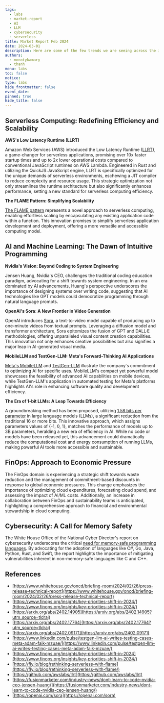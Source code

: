 ```yaml
---
tags:
  - labs
  - market-report
  - AI
  - LLM
  - cybersecurity
  - serverless
title: Market Report Feb 2024
date: 2024-03-01
description: Here are some of the few trends we are seeing across the industry, in our projects, as well as our community. This market report isn't exhaustive, at least just yet, with certain trends not yet listed such as Blockchain, data management, DevEx, etc. We see a lot of promising trends and we hope that understanding what engineers and firms are becoming more passionate about that it will help us create a foundation of ideas and knowledge.
authors:
  - monotykamary
  - thanh
menu: labs
toc: false
notice: 
type: labs
hide_frontmatter: false
event_date: 
pinned: true
hide_title: false
---
```


## **Serverless Computing: Redefining Efficiency and Scalability**

**AWS's Low Latency Runtime (LLRT)**

Amazon Web Services (AWS) introduced the Low Latency Runtime ([LLRT](https://github.com/awslabs/llrt)), a game-changer for serverless applications, promising over 10x faster startup times and up to 2x lower operational costs compared to conventional JavaScript runtimes on AWS Lambda. Engineered in Rust and utilizing the QuickJS JavaScript engine, LLRT is specifically optimized for the unique demands of serverless environments, eschewing a JIT compiler to reduce complexity and resource usage. This strategic optimization not only streamlines the runtime architecture but also significantly enhances performance, setting a new standard for serverless computing efficiency.  
  

**The FLAME Pattern: Simplifying Scalability**

[The FLAME pattern](https://fly.io/blog/rethinking-serverless-with-flame) represents a novel approach to serverless computing, enabling effortless scaling by encapsulating any existing application code within a function. This innovation promises to simplify serverless application development and deployment, offering a more versatile and accessible computing model.

  

## **AI and Machine Learning: The Dawn of Intuitive Programming**

**Nvidia's Vision: Beyond Coding to System Engineering**

Jensen Huang, Nvidia's CEO, challenges the traditional coding education paradigm, advocating for a shift towards system engineering. In an era dominated by AI advancements, Huang's perspective underscores the importance of designing systems over writing code, suggesting that AI technologies like GPT models could democratize programming through natural language prompts.  
  
**OpenAI's Sora: A New Frontier in Video Generation**  

OpenAI introduces [Sora](https://openai.com/sora), a text-to-video model capable of producing up to one-minute videos from textual prompts. Leveraging a diffusion model and transformer architecture, Sora epitomizes the fusion of GPT and DALL·E methodologies, offering unparalleled visual content creation capabilities. This innovation not only enhances creative possibilities but also signifies a major leap in AI-generated visual media.

**MobileLLM and TestGen-LLM: Meta's Forward-Thinking AI Applications**

[Meta's MobileLLM](https://arxiv.org/pdf/2402.14905.pdf) and [TestGen-LLM](https://www.linkedin.com/pulse/testgen-llm-ai-writes-testing-cases-meta-adam-faik-mzuae) illustrate the company's commitment to optimizing AI for specific uses. MobileLLM's compact yet powerful model showcases the feasibility of advanced AI capabilities on mobile devices, while TestGen-LLM's application in automated testing for Meta's platforms highlights AI's role in enhancing software quality and development efficiency.

**The Era of 1-bit LLMs: A Leap Towards Efficiency**

A groundbreaking method has been proposed, utilizing [1.58 bits per parameter](https://arxiv.org/abs/2402.17764) in large language models (LLMs), a significant reduction from the traditional 16 or more bits. This innovative approach, which assigns parameters values of {-1, 0, 1}, matches the performance of models up to 3B parameters, heralding a new era of efficiency in AI. While no code or models have been released yet, this advancement could dramatically reduce the computational cost and energy consumption of running LLMs, making powerful AI tools more accessible and sustainable.  
  

## **FinOps: Approach to E**conomic Pressure

The FinOps domain is experiencing a strategic shift towards waste reduction and the management of commitment-based discounts in response to global economic pressures. This change emphasizes the importance of optimizing cloud expenditures, forecasting cloud spend, and assessing the impact of AI/ML costs. Additionally, an increase in collaboration between FinOps and sustainability teams is anticipated, highlighting a comprehensive approach to financial and environmental stewardship in cloud computing.

  

## **Cybersecurity: A Call for Memory Safety**

The White House Office of the National Cyber Director's report on cybersecurity underscores the critical [need for memory-safe programming languages](https://www.whitehouse.gov/oncd/briefing-room/2024/02/26/press-release-technical-report). By advocating for the adoption of languages like C#, Go, Java, Python, Rust, and Swift, the report highlights the importance of mitigating vulnerabilities inherent in non-memory-safe languages like C and C++.  
  

## References

- [https://www.whitehouse.gov/oncd/briefing-room/2024/02/26/press-release-technical-report](https://www.whitehouse.gov/oncd/briefing-room/2024/02/26/press-release-technical-report)
- [https://www.finops.org/insights/key-priorities-shift-in-2024/](https://www.finops.org/insights/key-priorities-shift-in-2024/)
- [https://arxiv.org/abs/2402.14905](https://arxiv.org/abs/2402.14905?utm_source=tldrai)
- [https://arxiv.org/abs/2402.17764](https://arxiv.org/abs/2402.17764?utm_source=tldrai)
- [https://arxiv.org/abs/2402.09171](https://arxiv.org/abs/2402.09171)
- [https://www.linkedin.com/pulse/testgen-llm-ai-writes-testing-cases-meta-adam-faik-mzuae/](https://www.linkedin.com/pulse/testgen-llm-ai-writes-testing-cases-meta-adam-faik-mzuae/)
- [https://www.finops.org/insights/key-priorities-shift-in-2024](https://www.finops.org/insights/key-priorities-shift-in-2024/)
- [https://fly.io/blog/rethinking-serverless-with-flame](https://fly.io/blog/rethinking-serverless-with-flame/)
- [https://github.com/awslabs/llrt](https://github.com/awslabs/llrt)
- [https://fusionmarketer.com/industry-news/dont-learn-to-code-nvidia-ceo-jensen-huang/](https://fusionmarketer.com/industry-news/dont-learn-to-code-nvidia-ceo-jensen-huang/)
- [https://openai.com/sora](https://openai.com/sora)